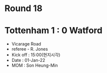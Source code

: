 # Round 18
# Tottenham 1 : 0 Watford
- Vicarage Road
- referee - R. Jones
- Kick off : 15:00(현지시각)
- Date : 01-Jan-22
- MOM : Son Heung-Min
